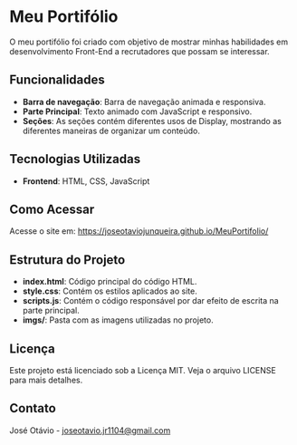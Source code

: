 # Meu Portifólio
O meu portifólio foi criado com objetivo de mostrar minhas habilidades em desenvolvimento Front-End a recrutadores que possam se interessar. 

## Funcionalidades
- **Barra de navegação**: Barra de navegação animada e responsiva.
- **Parte Principal**: Texto animado com JavaScript e responsivo.
- **Seções**: As seções contém diferentes usos de Display, mostrando as diferentes maneiras de organizar um conteúdo. 

## Tecnologias Utilizadas
- **Frontend**: HTML, CSS, JavaScript

## Como Acessar
Acesse o site em: 
<https://joseotaviojunqueira.github.io/MeuPortifolio/>


## Estrutura do Projeto
- **index.html**: Código principal do código HTML.
- **style.css**: Contém os estilos aplicados ao site.
- **scripts.js**: Contém o código responsável por dar efeito de escrita na parte principal.
- **imgs/**: Pasta com as imagens utilizadas no projeto.

## Licença
Este projeto está licenciado sob a Licença MIT. Veja o arquivo LICENSE para mais detalhes.

## Contato
José Otávio - joseotavio.jr1104@gmail.com
